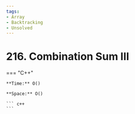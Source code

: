 ```yaml
---
tags:
- Array
- Backtracking
- Unsolved
---
```



# 216. Combination Sum III

=== "C++"

    **Time:** O()

    **Space:** O()

    ``` c++
    ```